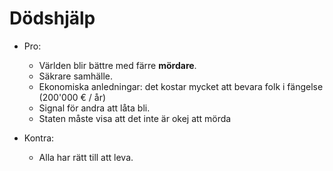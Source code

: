 # Dödshjälp

- Pro:
   * Världen blir bättre med färre **mördare**.
   * Säkrare samhälle.
   * Ekonomiska anledningar: det kostar mycket att bevara folk i fängelse (200'000 € / år)
   * Signal för andra att låta bli.
   * Staten måste visa att det inte är okej att mörda

- Kontra:
    * Alla har rätt till att leva.
